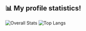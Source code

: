 ## 📊 My profile statistics!
![Overall Stats](https://github-readme-stats.vercel.app/api?username=robertplawski&count_private=true&show_icons=true&hide=contribs)
![Top Langs](https://github-readme-stats.vercel.app/api/top-langs/?username=robertplawski&layout=compact)
<!--
**robertplawski/robertplawski** is a ✨ _special_ ✨ repository because its `README.md` (this file) appears on your GitHub profile.

Here are some ideas to get you started:

- 🔭 I’m currently working on ...
- 🌱 I’m currently learning ...
- 👯 I’m looking to collaborate on ...
- 🤔 I’m looking for help with ...
- 💬 Ask me about ...
- 📫 How to reach me: ...
- 😄 Pronouns: ...
- ⚡ Fun fact: ...
-->
